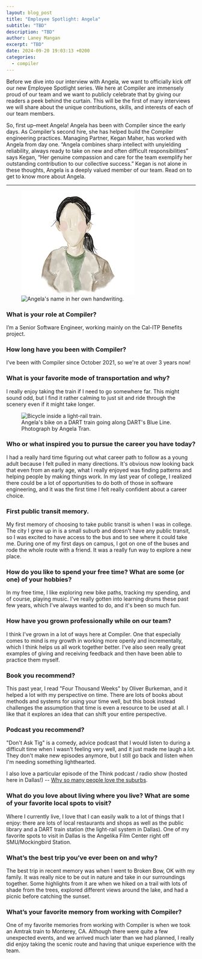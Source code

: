 ```yaml
---
layout: blog_post
title: "Employee Spotlight: Angela"
subtitle: "TBD"
description: "TBD"
author: Laney Mangan
excerpt: "TBD"
date: 2024-09-20 19:03:13 +0200
categories:
  - compiler
---
```


Before we dive into our interview with Angela, we want to officially kick off our new Employee Spotlight series. We here at Compiler are immensely proud of our team and we want to publicly celebrate that by giving our readers a peek behind the curtain. This will be the first of many interviews we will share about the unique contributions, skills, and interests of each of our team members.

So, first up–meet Angela! Angela has been with Compiler since the early days. As Compiler’s second hire, she has helped build the Compiler engineering practices. Managing Partner, Kegan Maher, has worked with Angela from day one. “Angela combines sharp intellect with unyielding reliability, always ready to take on new and often difficult responsibilities” says Kegan, “Her genuine compassion and care for the team exemplify her outstanding contribution to our collective success.” Kegan is not alone in these thoughts, Angela is a deeply valued member of our team. Read on to get to know more about Angela.

---

<figure>
    <img src="/assets/team_members/angela-tran.png" alt="Watercolor illustration of Angela Tran." />
    <img src="/assets/blog/angela-handwriting.jpg" alt="Angela's name in her own handwriting." width="350" />
</figure>

### What is your role at Compiler?

I’m a Senior Software Engineer, working mainly on the Cal-ITP Benefits project.

### How long have you been with Compiler?

I’ve been with Compiler since October 2021, so we're at over 3 years now!

### What is your favorite mode of transportation and why?

I really enjoy taking the train if I need to go somewhere far. This might sound odd, but I find it rather calming to just sit and ride through the scenery even if it might take longer.

<figure>
  <img src="/assets/blog/2024/2024-12-bike-on-dart-train.jpg" alt="Bicycle inside a light-rail train.">
  <figcaption>Angela's bike on a DART train going along DART's Blue Line. Photograph by Angela Tran.</figcaption>
</figure>

### Who or what inspired you to pursue the career you have today?

I had a really hard time figuring out what career path to follow as a young adult because I felt pulled in many directions. It's obvious now looking back that even from an early age, what I really enjoyed was finding patterns and helping people by making things work. In my last year of college, I realized there could be a lot of opportunities to do both of those in software engineering, and it was the first time I felt really confident about a career choice.

### First public transit memory.

My first memory of choosing to take public transit is when I was in college. The city I grew up in is a small suburb and doesn't have any public transit, so I was excited to have access to the bus and to see where it could take me. During one of my first days on campus, I got on one of the buses and rode the whole route with a friend. It was a really fun way to explore a new place.

### How do you like to spend your free time? What are some (or one) of your hobbies?

In my free time, I like exploring new bike paths, tracking my spending, and of course, playing music. I've really gotten into learning drums these past few years, which I've always wanted to do, and it's been so much fun.

### How have you grown professionally while on our team?

I think I've grown in a lot of ways here at Compiler. One that especially comes to mind is my growth in working more openly and incrementally, which I think helps us all work together better. I've also seen really great examples of giving and receiving feedback and then have been able to practice them myself.

### Book you recommend?

This past year, I read "Four Thousand Weeks" by Oliver Burkeman, and it helped a lot with my perspective on time. There are lots of books about methods and systems for using your time well, but this book instead challenges the assumption that time is even a resource to be used at all. I like that it explores an idea that can shift your entire perspective.

### Podcast you recommend?

"Don't Ask Tig" is a comedy, advice podcast that I would listen to during a difficult time when I wasn't feeling very well, and it just made me laugh a lot. They don't make new episodes anymore, but I still go back and listen when I'm needing something lighthearted.

I also love a particular episode of the Think podcast / radio show (hosted here in Dallas!) -- [Why so many people love the suburbs](https://think.kera.org/2024/05/09/why-so-many-people-love-the-suburbs/).

### What do you love about living where you live? What are some of your favorite local spots to visit?

Where I currently live, I love that I can easily walk to a lot of things that I enjoy: there are lots of local restaurants and shops as well as the public library and a DART train station (the light-rail system in Dallas). One of my favorite spots to visit in Dallas is the Angelika Film Center right off SMU/Mockingbird Station.

### What’s the best trip you’ve ever been on and why?

The best trip in recent memory was when I went to Broken Bow, OK with my family. It was really nice to be out in nature and take in our surroundings together. Some highlights from it are when we hiked on a trail with lots of shade from the trees, explored different views around the lake, and had a picnic before catching the sunset.

### What’s your favorite memory from working with Compiler?

One of my favorite memories from working with Compiler is when we took an Amtrak train to Monterey, CA. Although there were quite a few unexpected events, and we arrived much later than we had planned, I really did enjoy taking the scenic route and having that unique experience with the team.
